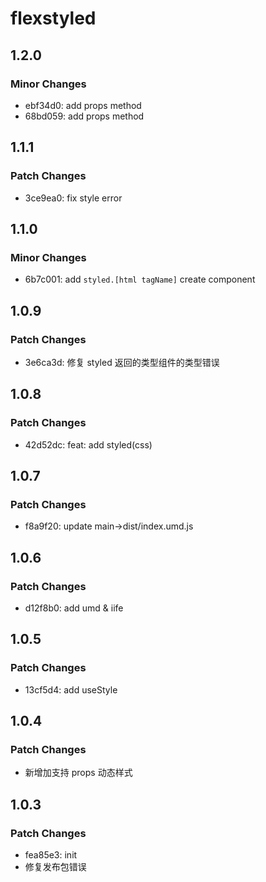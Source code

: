 # flexstyled

## 1.2.0

### Minor Changes

- ebf34d0: add props method
- 68bd059: add props method

## 1.1.1

### Patch Changes

- 3ce9ea0: fix style error

## 1.1.0

### Minor Changes

- 6b7c001: add `styled.[html tagName]` create component

## 1.0.9

### Patch Changes

- 3e6ca3d: 修复 styled 返回的类型组件的类型错误

## 1.0.8

### Patch Changes

- 42d52dc: feat: add styled(css)

## 1.0.7

### Patch Changes

- f8a9f20: update main->dist/index.umd.js

## 1.0.6

### Patch Changes

- d12f8b0: add umd & iife

## 1.0.5

### Patch Changes

- 13cf5d4: add useStyle

## 1.0.4

### Patch Changes

- 新增加支持 props 动态样式

## 1.0.3

### Patch Changes

- fea85e3: init
- 修复发布包错误
